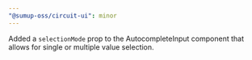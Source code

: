 ```yaml
---
"@sumup-oss/circuit-ui": minor
---
```


Added a `selectionMode` prop to the AutocompleteInput component that allows for single or multiple value selection.

